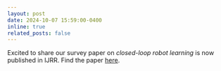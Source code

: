 ```yaml
---
layout: post
date: 2024-10-07 15:59:00-0400
inline: true
related_posts: false
---
```


Excited to share our survey paper on <em>closed-loop robot learning</em> is now published in IJRR. Find the paper [here](https://doi.org/10.1177/02783649241281369).



